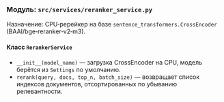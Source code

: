 ### Модуль: `src/services/reranker_service.py`

Назначение: CPU‑ререйкер на базе `sentence_transformers.CrossEncoder` (BAAI/bge‑reranker‑v2‑m3).

#### Класс `RerankerService`
- `__init__(model_name)` — загрузка CrossEncoder на CPU, модель берётся из `Settings` по умолчанию.
- `rerank(query, docs, top_n, batch_size)` — возвращает список индексов документов, отсортированных по убыванию релевантности.





